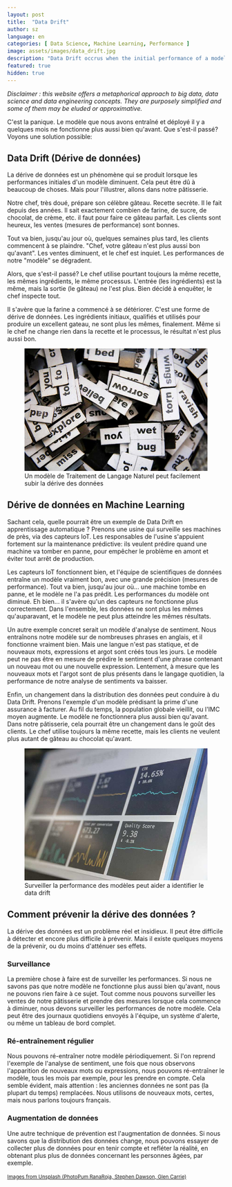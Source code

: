 ```yaml
---
layout: post
title:  "Data Drift"
author: sz
language: en
categories: [ Data Science, Machine Learning, Performance ]
image: assets/images/data_drift.jpg
description: "Data Drift occrus when the initial performance of a model decrease."
featured: true
hidden: true
---
```


<div class="disclaimer"><i>Disclaimer : this website offers a metaphorical approach to big data, data science and data engineering concepts. They are purposely simplified and some of them may be eluded or approximative.</i></div>

C'est la panique. Le modèle que nous avons entraîné et déployé il y a quelques mois ne fonctionne plus aussi bien qu'avant.
Que s'est-il passé? Voyons une solution possible:

## Data Drift (Dérive de données)

La dérive de données est un phénomène qui se produit lorsque les performances initiales d'un modèle diminuent. Cela peut être dû à beaucoup de choses. Mais pour l'illustrer, allons dans notre pâtisserie.

Notre chef, très doué, prépare son célèbre gâteau. Recette secrète. Il le fait depuis des années. Il sait exactement combien de farine, de sucre, de chocolat, de crème, etc. il faut pour faire ce gâteau parfait. Les clients sont heureux, les ventes (mesures de performance) sont bonnes.

Tout va bien, jusqu'au jour où, quelques semaines plus tard, les clients commencent à se plaindre. "Chef, votre gâteau n'est plus aussi bon qu'avant". Les ventes diminuent, et le chef est inquiet. Les performances de notre "modèle" se dégradent.

Alors, que s'est-il passé? Le chef utilise pourtant toujours la même recette, les mêmes ingrédients, le même processus. L'entrée (les ingrédients) est la même, mais la sortie (le gâteau) ne l'est plus. Bien décidé à enquêter, le chef inspecte tout.

Il s'avère que la farine a commencé à se détériorer. C'est une forme de dérive de données. Les ingrédients initiaux, qualifiés et utilisés pour produire un excellent gateau, ne sont plus les mêmes, finalement. Même si le chef ne change rien dans la recette et le processus, le résultat n'est plus aussi bon.

<figure>
    <img src="assets/images/nlp.jpg" alt="Monitoring dashboard"/>
    <figcaption>Un modèle de Traitement de Langage Naturel peut facilement subir la dérive des données</figcaption>
</figure>

## Dérive de données en Machine Learning

Sachant cela, quelle pourrait être un exemple de Data Drift en apprentissage automatique ? Prenons une usine qui surveille ses machines de près, via des capteurs IoT. Les responsables de l'usine s'appuient fortement sur la maintenance prédictive: ils veulent prédire quand une machine va tomber en panne, pour empêcher le problème en amont et éviter tout arrêt de production.

Les capteurs IoT fonctionnent bien, et l'équipe de scientifiques de données entraîne un modèle vraiment bon, avec une grande précision (mesures de performance). Tout va bien, jusqu'au jour où... une machine tombe en panne, et le modèle ne l'a pas prédit. Les performances du modèle ont diminué. Eh bien... il s'avère qu'un des capteurs ne fonctionne plus correctement. Dans l'ensemble, les données ne sont plus les mêmes qu'auparavant, et le modèle ne peut plus atteindre les mêmes résultats.

Un autre exemple concret serait un modèle d'analyse de sentiment. Nous entraînons notre modèle sur de nombreuses phrases en anglais, et il fonctionne vraiment bien. Mais une langue n'est pas statique, et de nouveaux mots, expressions et argot sont créés tous les jours. Le modèle peut ne pas être en mesure de prédire le sentiment d'une phrase contenant un nouveau mot ou une nouvelle expression. Lentement, à mesure que les nouveaux mots et l'argot sont de plus présents dans le langage quotidien, la performance de notre analyse de sentiments va baisser.

Enfin, un changement dans la distribution des données peut conduire à du Data Drift. Prenons l'exemple d'un modèle prédisant la prime d'une assurance à facturer. Au fil du temps, la population globale vieillit, ou l'IMC moyen augmente. Le modèle ne fonctionnera plus aussi bien qu'avant. Dans notre pâtisserie, cela pourrait être un changement dans le goût des clients. Le chef utilise toujours la même recette, mais les clients ne veulent plus autant de gâteau au chocolat qu'avant.

<figure>
    <img src="assets/images/monitoring.jpg" alt="Monitoring dashboard"/>
    <figcaption>Surveiller la performance des modèles peut aider a identifier le data drift</figcaption>
</figure>

## Comment prévenir la dérive des données ?

La dérive des données est un problème réel et insidieux. Il peut être difficile à détecter et encore plus difficile à prévenir. Mais il existe quelques moyens de la prévenir, ou du moins d'atténuer ses effets.

### Surveillance

La première chose à faire est de surveiller les performances. Si nous ne savons pas que notre modèle ne fonctionne plus aussi bien qu'avant, nous ne pouvons rien faire à ce sujet. Tout comme nous pouvons surveiller les ventes de notre pâtisserie et prendre des mesures lorsque cela commence à diminuer, nous devons surveiller les performances de notre modèle. Cela peut être des journaux quotidiens envoyés à l'équipe, un système d'alerte, ou même un tableau de bord complet.

### Ré-entraînement régulier

Nous pouvons ré-entraîner notre modèle périodiquement. Si l'on reprend l'exemple de l'analyse de sentiment, une fois que nous observons l'apparition de nouveaux mots ou expressions, nous pouvons ré-entraîner le modèle, tous les mois par exemple, pour les prendre en compte. Cela semble évident, mais attention : les anciennes données ne sont pas (la plupart du temps) remplacées. Nous utilisons de nouveaux mots, certes, mais nous parlons toujours français.

### Augmentation de données

Une autre technique de prévention est l'augmentation de données. Si nous savons que la distribution des données change, nous pouvons essayer de collecter plus de données pour en tenir compte et refléter la réalité, en obtenant plus plus de données concernant les personnes âgées, par exemple.

<p><a href="https://unsplash.com" target="blank_"><small>Images from Unsplash (PhotoPum RanaRoja, Stephen Dawson, Glen Carrie)</small></a></p>
